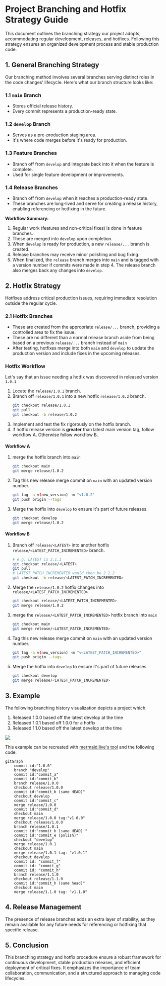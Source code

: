 # Project Branching and Hotfix Strategy Guide

This document outlines the branching strategy our project adopts, accommodating regular development, releases, and hotfixes. Following this strategy ensures an organized development process and stable production code.

## 1. General Branching Strategy

Our branching method involves several branches serving distinct roles in the code changes' lifecycle. Here's what our branch structure looks like:

### 1.1 `main` Branch

- Stores official release history.
- Every commit represents a production-ready state.

### 1.2 `develop` Branch

- Serves as a pre-production staging area.
- It's where code merges before it's ready for production.

### 1.3 Feature Branches

- Branch off from `develop` and integrate back into it when the feature is complete.
- Used for single feature development or improvements.

### 1.4 Release Branches

- Branch off from `develop` when it reaches a production-ready state.
- These branches are long-lived and serve for creating a release history, enabling referencing or hotfixing in the future.

**Workflow Summary:**

1. Regular work (features and non-critical fixes) is done in feature branches.
2. These are merged into `develop` upon completion.
3. When `develop` is ready for production, a new `release/...` branch is created.
4. Release branches may receive minor polishing and bug fixing.
5. When finalized, the `release` branch merges into `main` and is tagged with a version number if commits were made in step 4. The release branch also merges back any changes into `develop`.

## 2. Hotfix Strategy

Hotfixes address critical production issues, requiring immediate resolution outside the regular cycle.

### 2.1 Hotfix Branches

- These are created from the appropriate `release/...` branch, providing a controlled area to fix the issue.
- These are no different than a normal release branch aside from being based on a previous `release/...` branch instead of `main`
- After testing, hotfixes merge into both `main` and `develop` to update the production version and include fixes in the upcoming releases.

### Hotfix Workflow

Let's say that an issue needing a hotfix was discovered in released version `1.0.1` 

1. Locate the `release/1.0.1` branch.
2. Branch off `release/1.0.1` into a new hotfix `release/1.0.2` branch.
    ```sh
    git checkout release/1.0.1
    git pull
    git checkout -b release/1.0.2
    ```
3. Implement and test the fix rigorously on the hotfix branch.
4. If hotfix release version is **greater** than latest main version tag, follow workflow A. Otherwise follow workflow B.

#### **Workflow A**
1. merge the hotfix branch into `main`
    ```sh
    git checkout main
    git merge release/1.0.2
    ```
2. Tag this new release merge commit on `main` with an updated version number.
    ```sh
    git tag -a v(new_version) -m "v1.0.2"
    git push origin --tags
    ```
3. Merge the hotfix into `develop` to ensure it's part of future releases.
    ```sh
    git checkout develop
    git merge release/1.0.2
    ```

#### **Workflow B**
1.  Branch off `release/<LATEST>` into another hotfix `release/<LATEST_PATCH_INCREMENTED>` branch. 
    ```sh
    # e.g. LATEST is 2.1.1
    git checkout release/<LATEST> 
    git pull
    # LATEST_PATCH_INCREMENTED would then be 2.1.2
    git checkout -b release/<LATEST_PATCH_INCREMENTED> 
    ```
2. Merge the `release/1.0.2` hotfix changes into `release/<LATEST_PATCH_INCREMENTED>`
    ```sh
    git checkout release/<LATEST_PATCH_INCREMENTED>
    git merge release/1.0.2
    ```
3. merge the `release/<LATEST_PATCH_INCREMENTED>` hotfix branch into `main`
    ```sh
    git checkout main
    git merge release/<LATEST_PATCH_INCREMENTED>
    ```
4. Tag this new release merge commit on `main` with an updated version number.
    ```sh
    git tag -a v(new_version) -m "v<LATEST_PATCH_INCREMENTED>"
    git push origin --tags
    ```
5. Merge the hotfix into `develop` to ensure it's part of future releases.
    ```sh
    git checkout develop
    git merge release/<LATEST_PATCH_INCREMENTED>
    ``` 
    
    

## 3. Example
The following branching history visualization depicts a project which:
1. Released 1.0.0 based off the latest develop at the time
2. Released 1.0.1 based off 1.0.0 for a hotfix
3. Released 1.1.0 based off the latest develop at the time
<img src="https://github.com/dydxprotocol/v4-chain/assets/3445394/53e12dcc-84b6-4f51-9a16-0ecb19288d64">

This example can be recreated with [mermaid.live's tool](https://mermaid.live/) and the following code.
```
gitGraph
    commit id:"1.0.0"
    branch "develop"
    commit id:"commit_a"
    commit id:"commit_b"
    branch release/1.0.0
    checkout release/1.0.0
    commit id:"commit_b (same HEAD)"
    checkout develop
    commit id:"commit_c"
    merge release/1.0.0
    commit id:"commit_d"
    checkout main
    merge release/1.0.0 tag:"v1.0.0"
    checkout release/1.0.0
    branch release/1.0.1
    commit id:"commit_b (same HEAD) "
    commit id:"commit_e (polish)"
    checkout "develop"
    merge release/1.0.1
    checkout main
    merge release/1.0.1 tag: "v1.0.1"
    checkout develop
    commit id: "commit_f"
    commit id: "commit_g"
    commit id: "commit_h"
    branch release/1.1.0
    checkout release/1.1.0
    commit id:"commit_h (same head)"
    checkout main
    merge release/1.1.0 tag: "v1.1.0"
```

## 4. Release Management

The presence of release branches adds an extra layer of stability, as they remain available for any future needs for referencing or hotfixing that specific release.

## 5. Conclusion

This branching strategy and hotfix procedure ensure a robust framework for continuous development, stable production releases, and efficient deployment of critical fixes. It emphasizes the importance of team collaboration, communication, and a structured approach to managing code lifecycles.

